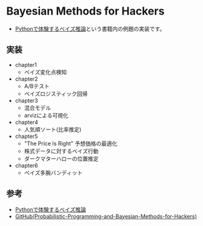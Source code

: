 # Bayesian Methods for Hackers
- [Pythonで体験するベイズ推論][Pythonで体験するベイズ推論]という書籍内の例題の実装です。

## 実装
- chapter1
  - ベイズ変化点検知
- chapter2
  - A/Bテスト
  - ベイズロジスティック回帰
- chapter3
  - 混合モデル
  - arvizによる可視化
- chapter4
  - 人気順ソート(比率推定)
- chapter5
  - "The Price Is Right" 予想価格の最適化
  - 株式データに対するベイズ行動
  - ダークマターハローの位置推定
- chapter6
  - ベイズ多腕バンディット

## 参考
- [Pythonで体験するベイズ推論][Pythonで体験するベイズ推論]
- [GitHub(Probabilistic-Programming-and-Bayesian-Methods-for-Hackers)][github]

[Pythonで体験するベイズ推論]:https://www.morikita.co.jp/books/book/3155
[github]:https://github.com/CamDavidsonPilon/Probabilistic-Programming-and-Bayesian-Methods-for-Hackers